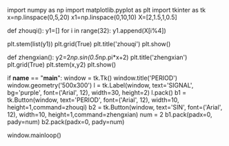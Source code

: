 import numpy as np
import matplotlib.pyplot as plt
import tkinter as tk
x=np.linspace(0,5,20)
x1=np.linspace(0,10,10)
X=[2,1.5,1,0.5]

def zhouqi():
  y1=[]
  for i in range(32):
      y1.append(X[i%4])
  
  plt.stem(list(y1))
  plt.grid(True)
  plt.title('zhouqi')
  plt.show()

def zhengxian():
   y2=2*np.sin(0.5*np.pi*x+2)
   plt.title('zhengxian')
   plt.grid(True)
   plt.stem(x,y2)
   plt.show()


if __name__ == "__main__":
   window = tk.Tk()
   window.title('PERIOD')
   window.geometry('500x300')
   l = tk.Label(window, text='SIGNAL', bg='purple', font=('Arial', 12), width=30, height=2)
   l.pack()
   b1 = tk.Button(window, text='PERIOD', font=('Arial', 12), width=10, height=1,command=zhouqi)
   b2 = tk.Button(window, text='SIN', font=('Arial', 12), width=10, height=1,command=zhengxian)
   num = 2
   b1.pack(padx=0, pady=num)
   b2.pack(padx=0, pady=num)

   window.mainloop()
